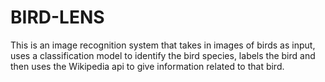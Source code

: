 # BIRD-LENS
This is an image recognition system that takes in images of birds as input, uses a classification model to identify the bird species, labels the bird and then uses the Wikipedia api to give information related to that bird. 
